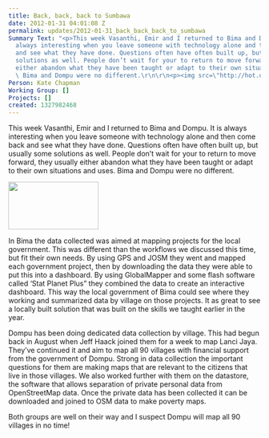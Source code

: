 ```yaml
---
title: Back, back, back to Sumbawa
date: 2012-01-31 04:01:08 Z
permalink: updates/2012-01-31_back_back_back_to_sumbawa
Summary Text: "<p>This week Vasanthi, Emir and I returned to Bima and Dompu. It is
  always interesting when you leave someone with technology alone and then come back
  and see what they have done. Questions often have often built up, but usually some
  solutions as well. People don’t wait for your to return to move forward, they usually
  either abandon what they have been taught or adapt to their own situations and uses.
  \ Bima and Dompu were no different.\r\n\r\n<p><img src=\"http://hot.openstreetmap.org/sites/default/files/emir_teaching.png\"/>\r\n\r\n\r\n"
Person: Kate Chapman
Working Group: []
Projects: []
created: 1327982468
---
```


<p>This week Vasanthi, Emir and I returned to Bima and Dompu. It is always interesting when you leave someone with technology alone and then come back and see what they have done. Questions often have often built up, but usually some solutions as well. People don’t wait for your to return to move forward, they usually either abandon what they have been taught or adapt to their own situations and uses. Bima and Dompu were no different.</p><p><img title="Emir teaching" src="/sites/default/files/emir_teaching_0.png" alt="" width="180" height="95"></p><p>In Bima the data collected was aimed at mapping projects for the local government. This was different than the workflows we discussed this time, but fit their own needs. By using GPS and JOSM they went and mapped each government project, then by downloading the data they were able to put this into a dashboard. By using GlobalMapper and some flash software called ‘Stat Planet Plus” they combined the data to create an interactive dashboard. This way the local government of Bima could see where they working and summarized data by village on those projects. It as great to see a locally built solution that was built on the skills we taught earlier in the year.</p><p>Dompu has been doing dedicated data collection by village. This had begun back in August when Jeff Haack joined them for a week to map Lanci Jaya. They’ve continued it and aim to map all 90 villages with financial support from the government of Dompu. Strong in data collection the important questions for them are making maps that are relevant to the citizens that live in those villages. We also worked further with them on the datastore, the software that allows separation of private personal data from OpenStreetMap data. Once the private data has been collected it can be downloaded and joined to OSM data to make poverty maps.</p><p>Both groups are well on their way and I suspect Dompu will map all 90 villages in no time!</p>
